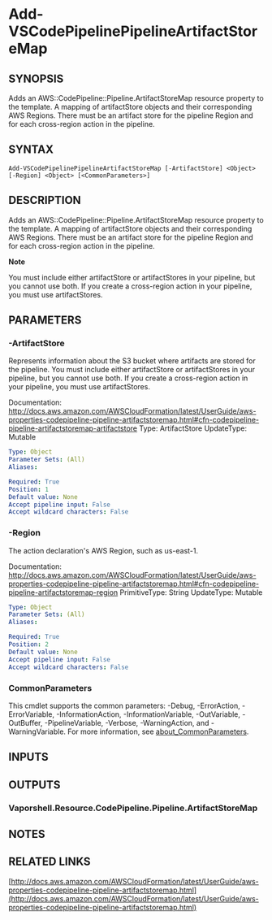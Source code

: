 # Add-VSCodePipelinePipelineArtifactStoreMap

## SYNOPSIS
Adds an AWS::CodePipeline::Pipeline.ArtifactStoreMap resource property to the template.
A mapping of artifactStore objects and their corresponding AWS Regions.
There must be an artifact store for the pipeline Region and for each cross-region action in the pipeline.

## SYNTAX

```
Add-VSCodePipelinePipelineArtifactStoreMap [-ArtifactStore] <Object> [-Region] <Object> [<CommonParameters>]
```

## DESCRIPTION
Adds an AWS::CodePipeline::Pipeline.ArtifactStoreMap resource property to the template.
A mapping of artifactStore objects and their corresponding AWS Regions.
There must be an artifact store for the pipeline Region and for each cross-region action in the pipeline.

**Note**

You must include either artifactStore or artifactStores in your pipeline, but you cannot use both.
If you create a cross-region action in your pipeline, you must use artifactStores.

## PARAMETERS

### -ArtifactStore
Represents information about the S3 bucket where artifacts are stored for the pipeline.
You must include either artifactStore or artifactStores in your pipeline, but you cannot use both.
If you create a cross-region action in your pipeline, you must use artifactStores.

Documentation: http://docs.aws.amazon.com/AWSCloudFormation/latest/UserGuide/aws-properties-codepipeline-pipeline-artifactstoremap.html#cfn-codepipeline-pipeline-artifactstoremap-artifactstore
Type: ArtifactStore
UpdateType: Mutable

```yaml
Type: Object
Parameter Sets: (All)
Aliases:

Required: True
Position: 1
Default value: None
Accept pipeline input: False
Accept wildcard characters: False
```

### -Region
The action declaration's AWS Region, such as us-east-1.

Documentation: http://docs.aws.amazon.com/AWSCloudFormation/latest/UserGuide/aws-properties-codepipeline-pipeline-artifactstoremap.html#cfn-codepipeline-pipeline-artifactstoremap-region
PrimitiveType: String
UpdateType: Mutable

```yaml
Type: Object
Parameter Sets: (All)
Aliases:

Required: True
Position: 2
Default value: None
Accept pipeline input: False
Accept wildcard characters: False
```

### CommonParameters
This cmdlet supports the common parameters: -Debug, -ErrorAction, -ErrorVariable, -InformationAction, -InformationVariable, -OutVariable, -OutBuffer, -PipelineVariable, -Verbose, -WarningAction, and -WarningVariable. For more information, see [about_CommonParameters](http://go.microsoft.com/fwlink/?LinkID=113216).

## INPUTS

## OUTPUTS

### Vaporshell.Resource.CodePipeline.Pipeline.ArtifactStoreMap
## NOTES

## RELATED LINKS

[http://docs.aws.amazon.com/AWSCloudFormation/latest/UserGuide/aws-properties-codepipeline-pipeline-artifactstoremap.html](http://docs.aws.amazon.com/AWSCloudFormation/latest/UserGuide/aws-properties-codepipeline-pipeline-artifactstoremap.html)

